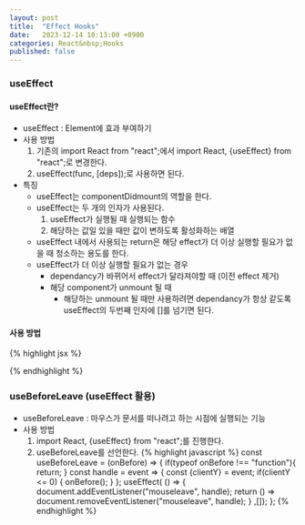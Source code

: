 ```yaml
---
layout: post
title:  "Effect Hooks"
date:   2023-12-14 10:13:00 +0900
categories: React&nbsp;Hooks
published: false
---
```


### useEffect

#### useEffect란?

- useEffect : Element에 효과 부여하기
- 사용 방법
    1. 기존의 import React from "react";에서 import React, {useEffect} from "react";로 변경한다.
    2. useEffect(func, [deps]);로 사용하면 된다.
- 특징
    - useEffect는 componentDidmount의 역할을 한다.
    - useEffect는 두 개의 인자가 사용된다.
        1. useEffect가 실행될 때 실행되는 함수
        2. 해당하는 값일 있을 때만 값이 변하도록 활성화하는 배열
    - useEffect 내에서 사용되는 return은 해당 effect가 더 이상 실행할 필요가 없을 때 청소하는 용도를 한다.
    - useEffect가 더 이상 실행할 필요가 없는 경우
        -  dependancy가 바뀌어서 effect가 달라져야할 때 (이전 effect 제거)
        - 해당 component가 unmount 될 때
            - 해당하는 unmount 될 때만 사용하려면 dependancy가 항상 같도록 useEffect의 두번째 인자에 []를 넘기면 된다.

#### 사용 방법

{% highlight jsx %}

{% endhighlight %}

### useBeforeLeave (useEffect 활용)

- useBeforeLeave : 마우스가 문서를 떠나려고 하는 시점에 실행되는 기능
- 사용 방법
    1. import React, {useEffect} from "react";를 진행한다.
    2. useBeforeLeave를 선언한다.
    {% highlight javascript %}
    const useBeforeLeave = (onBefore) => {
            if(typeof onBefore !== "function"){
                return;
            }
            const handle = event => {
                const {clientY} = event;
                if(clientY &lt;= 0)
                {
                    onBefore();
                }
            };
            useEffect(
                () => {
                    document.addEventListener("mouseleave", handle);
                    return () => document.removeEventListener("mouseleave", handle);
                }
            ,[]);
        };
    {% endhighlight %}